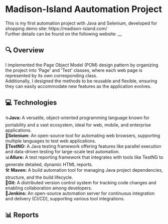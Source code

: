 <h1> Madison-Island Aautomation Project</h1>
This is my first automation project with Java and Selenium, developed for shopping demo site: https://madison-island.com/ <br>
Further details can be found on the following website: __

<h2> 🔍 Overview </h2>
I implemented the Page Object Model (POM) design pattern by organizing the project into 'Page' and 'Test' classes, where each web page is represented by its own corresponding class. <br>
Additionally, I designed the methods to be reusable and flexible, ensuring they can easily accommodate new features as the application evolves.

<h2>💻 Technologies </h2>
☕<b>Java:</b> A versatile, object-oriented programming language known for portability and a vast ecosystem, ideal for web, mobile, and enterprise applications.<br>
💽<b>Selenium:</b> An open-source tool for automating web browsers, supporting multiple languages to test web applications.<br>
🧰<b>TestNG:</b> A Java testing framework offering features like parallel execution and data-driven testing for large-scale test automation.<br>
📊<b>Allure:</b> A test reporting framework that integrates with tools like TestNG to generate detailed, dynamic HTML reports.<br>
🛠️ <b>Maven:</b> A build automation tool for managing Java project dependencies, structure, and the build lifecycle.<br>
🌳<b>Git:</b> A distributed version control system for tracking code changes and enabling collaboration among developers.<br>
🤖<b>Jenkins:</b> An open-source automation server for continuous integration and delivery (CI/CD), supporting various tool integrations.<br>

<h2>📊 Reports </h2>

<!-- <h2>📖 User Guide </h2>
Please review this file: https://docs.google.com/document/d/1krdPGVB7Q1rza0lzCrx5gbg1yLOrP-CuVnI-RYg-5f0/edit?usp=sharing
 -->



